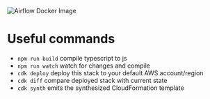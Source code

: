 ![Airflow Docker Image](https://codebuild.eu-central-1.amazonaws.com/badges?uuid=eyJlbmNyeXB0ZWREYXRhIjoiS1FGNjd1WEtqc1ZSSm8wY2ZMVVhaZXZDdjJjQ2xDZlFoZ1NLTE1nMXFjUEtiS3M2NGl5dzZQcVJPUWN0eFhTQkZPeU50cE5MWUJPcGttT2NPd2VtZjBBPSIsIml2UGFyYW1ldGVyU3BlYyI6IlQwdGR0VjIvRWREMTh4YnQiLCJtYXRlcmlhbFNldFNlcmlhbCI6MX0%3D&branch=master)

# Useful commands

 * `npm run build`   compile typescript to js
 * `npm run watch`   watch for changes and compile
 * `cdk deploy`      deploy this stack to your default AWS account/region
 * `cdk diff`        compare deployed stack with current state
 * `cdk synth`       emits the synthesized CloudFormation template
